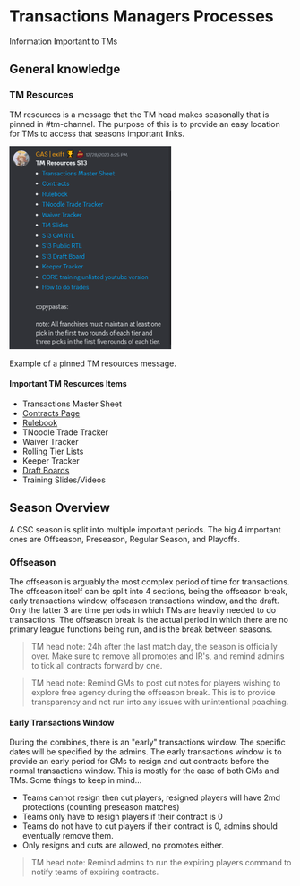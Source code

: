 # Transactions Managers Processes

Information Important to TMs

## General knowledge

### TM Resources

TM resources is a message that the TM head makes seasonally that is pinned in #tm-channel. The purpose of this is to provide an easy location for TMs to access that seasons important links.

<img src="assets\20240129_160602_2024-01-29_16-02.png" width="289" height="363">

Example of a pinned TM resources message.

#### Important TM Resources Items

* Transactions Master Sheet
* [Contracts Page](https://csconfederation.com/contracts)
* [Rulebook](https://csconfederation.com/rulebook)
* TNoodle Trade Tracker
* Waiver Tracker
* Rolling Tier Lists
* Keeper Tracker
* [Draft Boards](/DB.md)
* Training Slides/Videos

## Season Overview

A CSC season is split into multiple important periods. The big 4 important ones are Offseason, Preseason, Regular Season, and Playoffs.

### Offseason

The offseason is arguably the most complex period of time for transactions. The offseason itself can be split into 4 sections, being the offseason break, early transactions window, offseason transactions window, and the draft. Only the latter 3 are time periods in which TMs are heavily needed to do transactions. The offseason break is the actual period in which there are no primary league functions being run, and is the break between seasons.
> TM head note: 24h after the last match day, the season is officially over. Make sure to remove all promotes and IR's, and remind admins to tick all contracts forward by one.

> TM head note: Remind GMs to post cut notes for players wishing to explore free agency during the offseason break. This is to provide transparency and not run into any issues with unintentional poaching. 

#### Early Transactions Window
During the combines, there is an "early" transactions window. The specific dates will be specified by the admins. The early transactions window is to provide an early period for GMs to resign and cut contracts before the normal transactions window. This is mostly for the ease of both GMs and TMs.
Some things to keep in mind...
* Teams cannot resign then cut players, resigned players will have 2md protections (counting preseason matches)
* Teams only have to resign players if their contract is 0
* Teams do not have to cut players if their contract is 0, admins should eventually remove them. 
* Only resigns and cuts are allowed, no promotes either.

> TM head note: Remind admins to run the expiring players command to notify teams of expiring contracts.